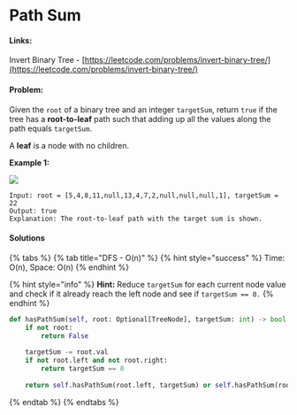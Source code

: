 # Path Sum

#### Links:

Invert Binary Tree - [https://leetcode.com/problems/invert-binary-tree/](https://leetcode.com/problems/invert-binary-tree/)

#### Problem:

Given the `root` of a binary tree and an integer `targetSum`, return `true` if the tree has a **root-to-leaf** path such that adding up all the values along the path equals `targetSum`.

A **leaf** is a node with no children.

**Example 1:**

![](https://assets.leetcode.com/uploads/2021/01/18/pathsum1.jpg)

```
Input: root = [5,4,8,11,null,13,4,7,2,null,null,null,1], targetSum = 22
Output: true
Explanation: The root-to-leaf path with the target sum is shown.
```

#### Solutions

{% tabs %}
{% tab title="DFS - O(n)" %}
{% hint style="success" %}
Time: O(n), Space: O(n)
{% endhint %}

{% hint style="info" %}
**Hint:** Reduce `targetSum` for each current node value and check if it already reach the left node and see if `targetSum == 0.`
{% endhint %}

```python
def hasPathSum(self, root: Optional[TreeNode], targetSum: int) -> bool:
    if not root:
        return False
    
    targetSum -= root.val
    if not root.left and not root.right:
        return targetSum == 0
    
    return self.hasPathSum(root.left, targetSum) or self.hasPathSum(root.right, targetSum)
```
{% endtab %}
{% endtabs %}
